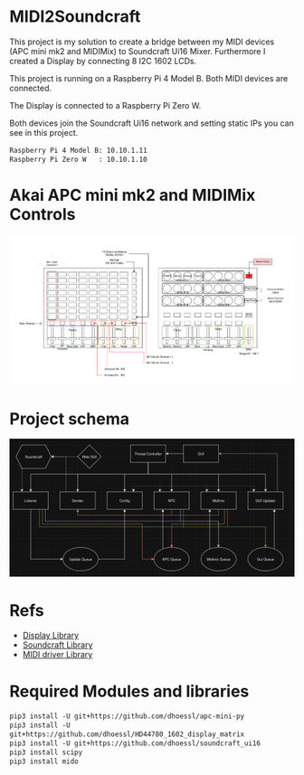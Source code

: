 # MIDI2Soundcraft

This project is my solution to create a bridge between my MIDI devices (APC mini mk2 and MIDIMix) to Soundcraft Ui16 Mixer.
Furthermore I created a Display by connecting 8 I2C 1602 LCDs.

This project is running on a Raspberry Pi 4 Model B. Both MIDI devices are connected.

The Display is connected to a Raspberry Pi Zero W.

Both devices join the Soundcraft Ui16 network and setting static IPs you can see in this project.
```
Raspberry Pi 4 Model B: 10.10.1.11
Raspberry Pi Zero W   : 10.10.1.10
```

# Akai APC mini mk2 and MIDIMix Controls
![schema showing usage of MIDI Controllers](pictures/midi_schema.png)

# Project schema
![schema showing how every part is connected to one another](pictures/gui_schema.png)

# Refs
* [Display Library](https://github.com/dhoessl/HD44780_1620_display_matrix)
* [Soundcraft Library](https://github.com/dhoessl/soundcraft_ui16)
* [MIDI driver Library](https://github.com/dhoessl/apc-mini-py)

# Required Modules and libraries
```
pip3 install -U git+https://github.com/dhoessl/apc-mini-py
pip3 install -U git+https://github.com/dhoessl/HD44780_1602_display_matrix
pip3 install -U git+https://github.com/dhoessl/soundcraft_ui16
pip3 install scipy
pip3 install mido
```
